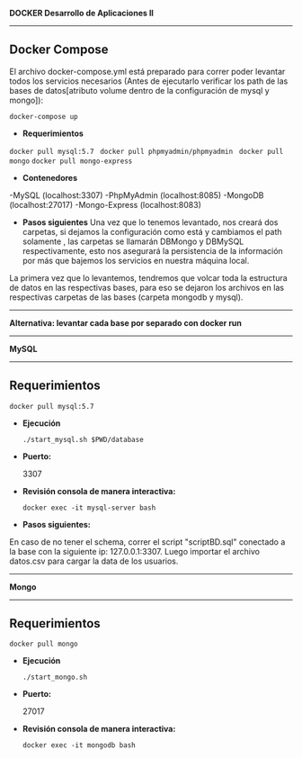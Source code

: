 **DOCKER Desarrollo de Aplicaciones II**

----
**Docker Compose**
----
El archivo docker-compose.yml está preparado para correr poder levantar todos los servicios necesarios (Antes de ejecutarlo verificar los path de las bases de datos[atributo volume dentro de la configuración de mysql y mongo]):

``` docker-compose up ```

* **Requerimientos**

``` docker pull mysql:5.7  ```
``` docker pull phpmyadmin/phpmyadmin  ```
``` docker pull mongo ```
``` docker pull mongo-express ```

* **Contenedores**

-MySQL (localhost:3307)
-PhpMyAdmin (localhost:8085)
-MongoDB (localhost:27017)
-Mongo-Express (localhost:8083)

* **Pasos siguientes**
Una vez que lo tenemos levantado, nos creará dos carpetas, si dejamos la configuración como está y cambiamos el path solamente , las carpetas se llamarán DBMongo y DBMySQL respectivamente, esto nos asegurará la persistencia de la información por más que bajemos los servicios en nuestra máquina local.

La primera vez que lo levantemos, tendremos que volcar toda la estructura de datos en las respectivas bases, para eso se dejaron los archivos en las respectivas carpetas de las bases (carpeta mongodb y mysql).

----
**Alternativa: levantar cada base por separado con docker run**

----
**MySQL**

----
**Requerimientos**
----
  ```docker pull mysql:5.7 ```

* **Ejecución**

  ``` ./start_mysql.sh $PWD/database ```

* **Puerto:**

  3307

* **Revisión consola de manera interactiva:**

  ```docker exec -it mysql-server bash ```

* **Pasos siguientes:**

En caso de no tener el schema, correr el script "scriptBD.sql" conectado a la base con la siguiente ip: 127.0.0.1:3307. Luego importar el archivo datos.csv para cargar la data de los usuarios.

----
**Mongo**

----
**Requerimientos**
----
  ```docker pull mongo ```

* **Ejecución**

  ``` ./start_mongo.sh ```

* **Puerto:**

  27017

* **Revisión consola de manera interactiva:**

  ```docker exec -it mongodb bash ```